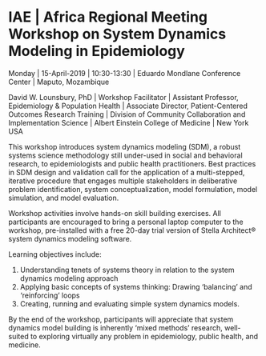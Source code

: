 # IAE | Africa Regional Meeting Workshop on System Dynamics Modeling in Epidemiology 

Monday | 15-April-2019 | 10:30-13:30 | Eduardo Mondlane Conference Center | Maputo, Mozambique

David W. Lounsbury, PhD | Workshop Facilitator | Assistant Professor, Epidemiology & Population Health | Associate Director, Patient-Centered Outcomes Research Training | Division of Community Collaboration and Implementation Science | Albert Einstein College of Medicine | New York USA

This workshop introduces system dynamics modeling (SDM), a robust systems science methodology still under-used in social and behavioral research, to epidemiologists and public health practitioners. Best practices in SDM design and validation call for the application of a multi-stepped, iterative procedure that engages multiple stakeholders in deliberative problem identification, system conceptualization, model formulation, model simulation, and model evaluation. 

Workshop activities involve hands-on skill building exercises. All participants are encouraged to bring a personal laptop computer to the workshop, pre-installed with a free 20-day trial version of Stella Architect® system dynamics modeling software. 

Learning objectives include: 
1.	Understanding tenets of systems theory in relation to the system dynamics modeling approach
2.	Applying basic concepts of systems thinking: Drawing ‘balancing’ and ‘reinforcing’ loops 
3.	Creating, running and evaluating simple system dynamics models. 

By the end of the workshop, participants will appreciate that system dynamics model building is inherently ‘mixed methods’ research, well-suited to exploring virtually any problem in epidemiology, public health, and medicine. 
